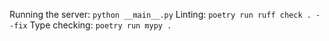 Running the server: `python __main__.py`
Linting: `poetry run ruff check . --fix`
Type checking: `poetry run mypy .`